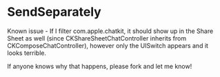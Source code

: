 # SendSeparately

Known issue - If I filter com.apple.chatkit, it should show up in the Share Sheet as well (since CKShareSheetChatController inherits from CKComposeChatController), however only the UISwitch appears and it looks terrible.

If anyone knows why that happens, please fork and let me know!